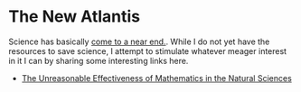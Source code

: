 # The New Atlantis

Science has basically [come to a near end.](https://www.edge.org/conversation/john_horgan-why-i-think-science-is-ending). 
While I do not yet have the resources to save science, I attempt to stimulate whatever meager interest in it
I can by sharing some interesting links here.

- [The Unreasonable Effectiveness of Mathematics in the Natural Sciences](https://www.dartmouth.edu/~matc/MathDrama/reading/Wigner.html)
